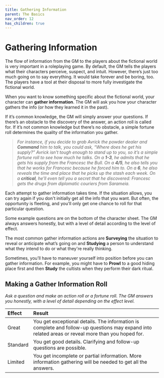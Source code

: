 ```yaml
---
title: Gathering Information
parent: The Basics
nav_order: 12
has_children: true
---
```


# Gathering Information

The flow of information from the GM to the players about the fictional world is very important in a roleplaying game. By default, the GM tells the players what their characters perceive, suspect, and intuit. However, there’s just too much going on to say everything. It would take forever and be boring, too. The players have a tool at their disposal to more fully investigate the fictional world.

When you want to know something specific about the fictional world, your character can **gather information**. The GM will ask you how your character gathers the info (or how they learned it in the past).

If it’s common knowledge, the GM will simply answer your questions. If there’s an obstacle to the discovery of the answer, an action roll is called for. If it’s not common knowledge but there’s no obstacle, a simple fortune roll determines the quality of the information you gather.

> *For instance, if you decide to grab Avrick the powder dealer and **Command** him to talk, you could ask, “Where does he get his supply?” Avrick isn't tough enough to stand up to you, so it’s a simple fortune roll to see how much he talks. On a **1-3**, he admits that he gets his supply from the Francesc the Bull. On a **4/5**, he also tells you that he works for Francesc because he forced him to. On a **6**, he also reveals the time and place that he picks up the stash each week. On a **critical**, he’ll even tell you a secret that he discovered: Francesc gets the drugs from diplomatic couriers from Sarameia.*

Each attempt to gather information takes time. If the situation allows, you can try again if you don't initially get all the info that you want. But often, the opportunity is fleeting, and you'll only get one chance to roll for that particular question.

Some example questions are on the bottom of the character sheet. The GM always answers honestly, but with a level of detail according to the level of effect.

The most common gather information actions are **Surveying** the situation to reveal or anticipate what’s going on and **Studying** a person to understand what they intend to do or what they're really thinking.

Sometimes, you’ll have to maneuver yourself into position before you can gather information. For example, you might have to **Prowl** to a good hiding place first and then **Study** the cultists when they perform their dark ritual.

## Making a Gather Information Roll
*Ask a question and make an action roll or a fortune roll. The GM answers you honestly, with a level of detail depending on the effect level.*

| Effect | Result |
|:-------|:-------|
| Great | You get exceptional details. The information is complete and follow-up questions may expand into related areas or reveal more than you hoped for. |
| Standard | You get good details. Clarifying and follow-up questions are possible. |
| Limited | You get incomplete or partial information. More information gathering will be needed to get all the answers. |
